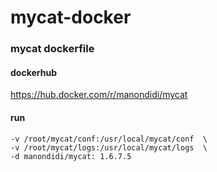 # mycat-docker

### mycat dockerfile
 
#### dockerhub
https://hub.docker.com/r/manondidi/mycat  

#### run

``` docker run --name mycat -p 8066:8066 -p 9066:9066  \
-v /root/mycat/conf:/usr/local/mycat/conf  \
-v /root/mycat/logs:/usr/local/mycat/logs  \
-d manondidi/mycat: 1.6.7.5
```
